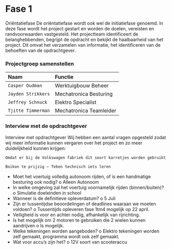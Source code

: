 # Fase 1 

Oriëntatiefase
De oriëntatiefase wordt ook wel de initiatiefase genoemd.
In deze fase wordt het project gestart en worden de doelen, vereisten en randvoorwaarden vastgesteld. Het projectteam identificeert de belanghebbenden, begrijpt de opdracht en bekijkt de haalbaarheid van het project. Dit omvat het verzamelen van informatie, het identificeren van de behoeften van de opdrachtgever.

### Projectgroep samenstellen

| Naam      | Functie                         |
| :---------- | :----------------------------------- |
| `Casper Oudman`       | Werktuigbouw Beheer  |
| `Jayden Strikkers`       | Mechatronica Besturing |
| `Jeffrey Schnuck`    | Elektro Specialist |
| `Tjitte Timmerman`    | Mechatronica Teamleider |

### Interview met de opdrachtgever

Interview met opdrachtgever
Wij hebben een aantal vragen opgesteld zodat wij meer informatie kunnen vergaren over het project en zo meer duidelijkheid kunnen krijgen:

``` py title="Wat is de belangrijkste reden dat u dit project laat uitvoeren?"
Omdat er bij de Volkswagen fabriek dit soort karretjes worden gebruikt, maar die karretjes volgen strepen dus houden geen rekening met de omgeving.
```
``` py title="Waarom mogen wij geen Boikon profielen gebruiken?
Boikon te prijzig – Teken technisch iets leren
```
-	Moet het voertuig volledig autonoom rijden, of is een handmatige besturing ook nodig?
o	Alleen Autonoom
-	In welke omgeving zal het voertuig voornamelijk rijden (binnen/buiten)?
o	Simulatie doeleinden in school
-	Wanneer is de definitieve opleverdatum? 
o	5 Juli
-	Zijn er tussentijdse beoordelingen of deadlines waaraan we moeten voldoen?
o	Tussentijds opleveren fase 1tm4 mogelijk op 22 april.
-	Veiligheid is voor en achter nodig, afhankelijk van rijrichting.
-	Is het mogelijk om 2 motoren te gebruiken die 2 wielen kunnen aandrijven
o	Is mogelijk.
-	Welke tekeningen worden aangeboden?
o	Elektro tekeningen worden zelf gemaakt, programma wordt ook zelf gemaakt.
-	Wat voor accu’s zijn het?
o	12V soort van scooteraccu 